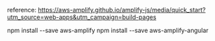 reference:
https://aws-amplify.github.io/amplify-js/media/quick_start?utm_source=web-apps&utm_campaign=build-pages


npm install --save aws-amplify
npm install --save aws-amplify-angular
